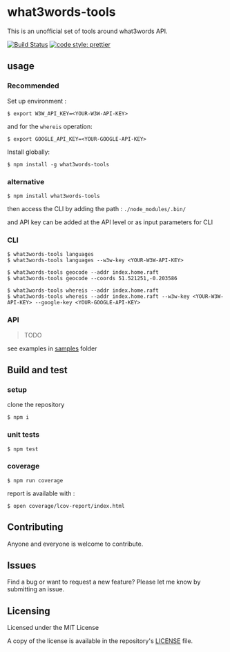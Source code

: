 # what3words-tools

This is an unofficial set of tools around what3words API.

[![Build Status](https://travis-ci.org/tsamaya/what3words-tools.svg?branch=develop)](https://travis-ci.org/tsamaya/what3words-tools)
[![code style: prettier](https://img.shields.io/badge/code_style-prettier-ff69b4.svg?style=flat-square)](https://github.com/prettier/prettier)


## usage

### Recommended
Set up environment :

    $ export W3W_API_KEY=<YOUR-W3W-API-KEY>

and for the `whereis` operation:

    $ export GOOGLE_API_KEY=<YOUR-GOOGLE-API-KEY>

Install globally:

    $ npm install -g what3words-tools

### alternative

    $ npm install what3words-tools

then access the CLI by adding the path : `./node_modules/.bin/`

and API key can be added at the API level or as input parameters for CLI

### CLI

    $ what3words-tools languages
    $ what3words-tools languages --w3w-key <YOUR-W3W-API-KEY>

    $ what3words-tools geocode --addr index.home.raft
    $ what3words-tools geocode --coords 51.521251,-0.203586

    $ what3words-tools whereis --addr index.home.raft
    $ what3words-tools whereis --addr index.home.raft --w3w-key <YOUR-W3W-API-KEY> --google-key <YOUR-GOOGLE-API-KEY>

### API

> TODO

see examples in [samples](./samples) folder

## Build and test

### setup

clone the repository

    $ npm i

### unit tests

    $ npm test

### coverage

    $ npm run coverage

report is available with :

    $ open coverage/lcov-report/index.html

## Contributing

Anyone and everyone is welcome to contribute.

## Issues

Find a bug or want to request a new feature? Please let me know by submitting an issue.

## Licensing

Licensed under the MIT License

A copy of the license is available in the repository's [LICENSE](LICENSE) file.

